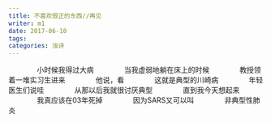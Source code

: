 ```yaml
---
title: 不喜欢很正的东西//再见
writer: m1
date: 2017-06-10
tags:
categories: 浊诗
---
```

　　　　小时候我得过大病
　　　　当我虚弱地躺在床上的时候
　　　　教授领着一堆实习生进来
　　　　他说，看
　　　　这就是典型的川崎病
　　　　年轻医生们说哇
　　　　从那以后我就很讨厌典型
　　　　直到我今天想起来
　　　　我真应该在03年死掉
　　　　因为SARS又可以叫
　　　　非典型性肺炎